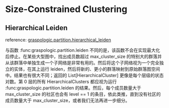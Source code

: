 # Size-Constrained Clustering


## Hierarchical Leiden

reference: [graspologic.partition.hierarchical_leiden](https://github.com/graspologic-org/graspologic/blob/0aab4e0dd9a3387b0d761b4a0bb7ffd2a1a5ea25/graspologic/partition/leiden.py#L417)

与函数 :func:graspologic.partition.leiden 不同的是，该函数不会在实现最大化后停止。在某些大型图中，找出成员数超过 max_cluster_size 的特别大的群落并从该群落中单独生成一个子网络是非常有用的。然后将这个子网络视为一个完全独立的实体，在其上运行 leiden，然后将新的、更小的群落映射到原始群落图空间中。结果也有很大不同；返回的 List[HierarchicalCluster] 更像是每个层级的状态对数。第 0 层的所有 HierarchicalClusters 都应视为运行 :func:graspologic.partition.leiden 的结果。然后，每个成员数量大于 max_cluster_size 的社区也会有 level == 1 的条目，依此类推，直到没有社区的成员数量大于 max_cluster_size，或者我们无法再进一步细分。